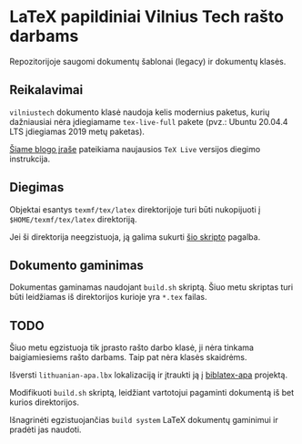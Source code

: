 # LaTeX papildiniai Vilnius Tech rašto darbams

Repozitorijoje saugomi dokumentų šablonai (legacy) ir dokumentų klasės.

## Reikalavimai

`vilniustech` dokumento klasė naudoja kelis modernius paketus, kurių dažniausiai nėra įdiegiamame `tex-live-full` pakete (pvz.: Ubuntu 20.04.4 LTS įdiegiamas 2019 metų paketas).

[Šiame blogo įraše](https://fahim-sikder.github.io/post/installing-texlive-latest-ubuntu/) pateikiama naujausios `TeX Live` versijos diegimo instrukcija.

## Diegimas

Objektai esantys `texmf/tex/latex` direktorijoje turi būti nukopijuoti į `$HOME/texmf/tex/latex` direktoriją.

Jei ši direktorija neegzistuoja, ją galima sukurti [šio skripto](https://github.com/amunn/make-local-texmf/blob/master/mklocaltexmf.sh) pagalba.

## Dokumento gaminimas

Dokumentas gaminamas naudojant `build.sh` skriptą. Šiuo metu skriptas turi būti leidžiamas iš direktorijos kurioje yra `*.tex` failas. 

## TODO

Šiuo metu egzistuoja tik įprasto rašto darbo klasė, ji nėra tinkama baigiamiesiems rašto darbams. Taip pat nėra klasės skaidrėms. 

Išversti `lithuanian-apa.lbx` lokalizaciją ir įtraukti ją į [biblatex-apa](https://github.com/plk/biblatex-apa) projektą.

Modifikuoti `build.sh` skriptą, leidžiant vartotojui pagaminti dokumentą iš bet kurios direktorijos.

Išnagrinėti egzistuojančias `build system` LaTeX dokumentų gaminimui ir pradėti jas naudoti.

